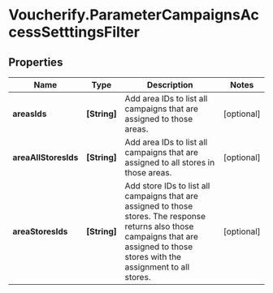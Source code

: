 # Voucherify.ParameterCampaignsAccessSetttingsFilter

## Properties

Name | Type | Description | Notes
------------ | ------------- | ------------- | -------------
**areasIds** | **[String]** | Add area IDs to list all campaigns that are assigned to those areas. | [optional] 
**areaAllStoresIds** | **[String]** | Add area IDs to list all campaigns that are assigned to all stores in those areas. | [optional] 
**areaStoresIds** | **[String]** | Add store IDs to list all campaigns that are assigned to those stores. The response returns also those campaigns that are assigned to those stores with the assignment to all stores. | [optional] 


